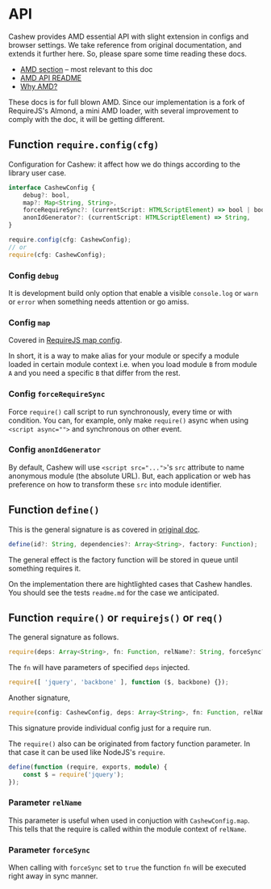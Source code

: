 # API
Cashew provides AMD essential API with slight extension in configs and browser settings.
We take reference from original documentation, and extends it further here.
So, please spare some time reading these docs.

- [AMD section](https://github.com/amdjs/amdjs-api/blob/master/AMD.md) – most relevant to this doc
- [AMD API README](https://github.com/amdjs/amdjs-api)
- [Why AMD?](https://requirejs.org/docs/whyamd.html)

These docs is for full blown AMD. Since our implementation is a fork of RequireJS's Almond, a mini AMD loader, with several improvement to comply with the doc, it will be getting different.

## Function `require.config(cfg)`
Configuration for Cashew: it affect how we do things according to the library user case.

```typescript
interface CashewConfig {
    debug?: bool,
    map?: Map<String, String>,
    forceRequireSync?: (currentScript: HTMLScriptElement) => bool | bool,
    anonIdGenerator?: (currentScript: HTMLScriptElement) => String,
}

require.config(cfg: CashewConfig);
// or
require(cfg: CashewConfig);
```

### Config `debug`
It is development build only option that enable a visible `console.log` or `warn` or `error`
when something needs attention or go amiss.

### Config `map`
Covered in [RequireJS map config](https://requirejs.org/docs/api.html#config-map).

In short, it is a way to make alias for your module or specify a module loaded in certain module context
i.e. when you load module `B` from module `A` and you need a specific `B` that differ from the rest.

### Config `forceRequireSync`
Force `require()` call script to run synchronously, every time or with condition.
You can, for example, only make `require()` async when using `<script async="">` and synchronous on other event.

### Config `anonIdGenerator`
By default, Cashew will use `<script src="...">`'s `src` attribute to name anonymous module (the absolute URL).
But, each application or web has preference on how to transform these `src` into module identifier.


## Function `define()`
This is the general signature is as covered in [original doc](https://github.com/amdjs/amdjs-api/blob/master/AMD.md#define-function-).

```typescript
define(id?: String, dependencies?: Array<String>, factory: Function);
```

The general effect is the factory function will be stored in queue until something requires it.

On the implementation there are hightlighted cases that Cashew handles.
You should see the tests `readme.md` for the case we anticipated.

## Function `require()` or  `requirejs()` or `req()`
The general signature as follows.

```typescript
require(deps: Array<String>, fn: Function, relName?: String, forceSync?: bool);
```

The `fn` will have parameters of specified `deps` injected.

```typescript
require([ 'jquery', 'backbone' ], function ($, backbone) {});
```

Another signature,

```typescript
require(config: CashewConfig, deps: Array<String>, fn: Function, relName?: String, forceSync?: bool);
```

This signature provide individual config just for a require run.

The `require()` also can be originated from factory function parameter. In that case it can be used like NodeJS's `require`.

```typescript
define(function (require, exports, module) {
    const $ = require('jquery');
});
```

### Parameter `relName`
This parameter is useful when used in conjuction with `CashewConfig.map`. This tells that the require is called within the module context of `relName`. 

### Parameter `forceSync`
When calling with `forceSync` set to `true` the function `fn` will be executed right away in sync manner.
